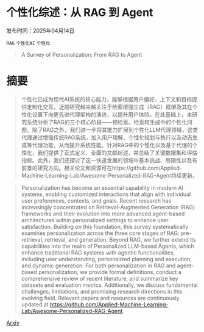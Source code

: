 # 个性化综述：从 RAG 到 Agent

发布时间：2025年04月14日

`RAG` `个性化AI` `个性化`

> A Survey of Personalization: From RAG to Agent

# 摘要

> 个性化已成为现代AI系统的核心能力，能够根据用户偏好、上下文和目标提供定制化交互。近期研究越来越关注于检索增强生成（RAG）框架及其在个性化设置下向更先进代理架构的演进，以提升用户体验。在此基础上，本研究系统分析了RAG的三个核心阶段——预检索、检索和生成中的个性化问题。除了RAG之外，我们进一步将其能力扩展到个性化LLM代理领域，这类代理通过增强传统RAG系统，加入用户理解、个性化规划与执行以及动态生成等代理功能，从而提升系统性能。针对RAG中的个性化以及基于代理的个性化，我们提供了正式定义、全面的文献综述，并总结了关键数据集和评估指标。此外，我们还探讨了这一快速发展的领域中基本挑战、局限性以及有前景的研究方向。相关论文和资源可在https://github.com/Applied-Machine-Learning-Lab/Awesome-Personalized-RAG-Agent持续更新。

> Personalization has become an essential capability in modern AI systems, enabling customized interactions that align with individual user preferences, contexts, and goals. Recent research has increasingly concentrated on Retrieval-Augmented Generation (RAG) frameworks and their evolution into more advanced agent-based architectures within personalized settings to enhance user satisfaction. Building on this foundation, this survey systematically examines personalization across the three core stages of RAG: pre-retrieval, retrieval, and generation. Beyond RAG, we further extend its capabilities into the realm of Personalized LLM-based Agents, which enhance traditional RAG systems with agentic functionalities, including user understanding, personalized planning and execution, and dynamic generation. For both personalization in RAG and agent-based personalization, we provide formal definitions, conduct a comprehensive review of recent literature, and summarize key datasets and evaluation metrics. Additionally, we discuss fundamental challenges, limitations, and promising research directions in this evolving field. Relevant papers and resources are continuously updated at https://github.com/Applied-Machine-Learning-Lab/Awesome-Personalized-RAG-Agent.

[Arxiv](https://arxiv.org/abs/2504.10147)